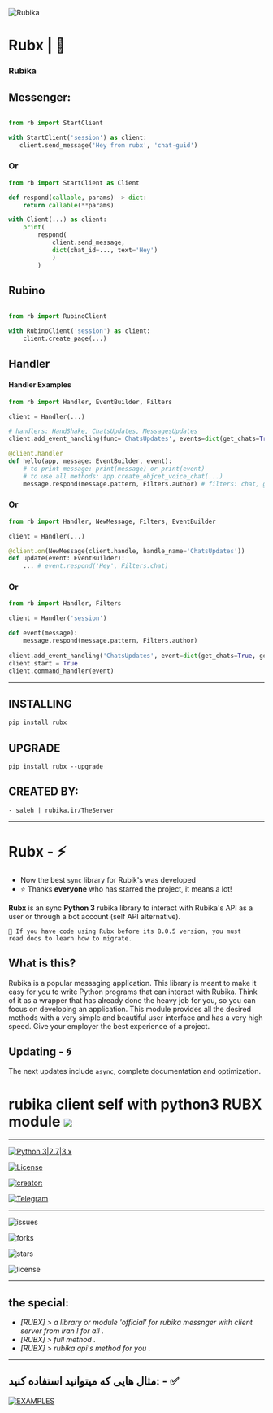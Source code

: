 ![Rubika](https://raw.githubusercontent.com/Mester-Root/rubx/main/logo.png)


# Rubx | 🔶
### Rubika


## Messenger:

```python

from rb import StartClient 

with StartClient('session') as client:
   client.send_message('Hey from rubx', 'chat-guid')

```

### Or

```python
from rb import StartClient as Client

def respond(callable, params) -> dict:
    return callable(**params)

with Client(...) as client:
    print(
        respond(
            client.send_message,
            dict(chat_id=..., text='Hey')
            )
        )
```

## Rubino

``` python

from rb import RubinoClient

with RubinoClient('session') as client:
    client.create_page(...)

```

## Handler
#### Handler Examples

```python
from rb import Handler, EventBuilder, Filters

client = Handler(...)

# handlers: HandShake, ChatsUpdates, MessagesUpdates
client.add_event_handling(func='ChatsUpdates', events=dict(get_chats=True, get_messages=True, pattern=('/start', 'Hey from rubx lib.')))

@client.handler
def hello(app, message: EventBuilder, event):
    # to print message: print(message) or print(event)
    # to use all methods: app.create_objcet_voice_chat(...)
    message.respond(message.pattern, Filters.author) # filters: chat, group, channel, author
```

### Or

```python
from rb import Handler, NewMessage, Filters, EventBuilder

client = Handler(...)

@client.on(NewMessage(client.handle, handle_name='ChatsUpdates'))
def update(event: EventBuilder):
    ... # event.respond('Hey', Filters.chat)

```

### Or

```python
from rb import Handler, Filters

client = Handler('session')

def event(message):
    message.respond(message.pattern, Filters.author)
        
client.add_event_handling('ChatsUpdates', event=dict(get_chats=True, get_messages=True, pattern=('/start', 'Hi from rubx lib.')))
client.start = True
client.command_handler(event)
```

___________________________

## INSTALLING

```bash
pip install rubx
```

## UPGRADE

```
pip install rubx --upgrade
```


## CREATED BY:
    - saleh | rubika.ir/TheServer

_____________________________

Rubx - ⚡
========

  - Now the best ‍`sync‍` library for Rubik's was developed
  - ⭐️ Thanks **everyone** who has starred the project, it means a lot!

**Rubx** is an sync **Python 3** rubika library to interact with Rubika's API
as a user or through a bot account (self API alternative).

    🔴 If you have code using Rubx before its 8.0.5 version, you must
    read docs to learn how to migrate.

What is this?
-------------

Rubika is a popular messaging application. This library is meant
to make it easy for you to write Python programs that can interact
with Rubika. Think of it as a wrapper that has already done the
heavy job for you, so you can focus on developing an application.
This module provides all the desired methods with a very simple and beautiful user interface and has a very high speed.
Give your employer the best experience of a project.


Updating - 🌀
--------
The next updates include `async`, complete documentation and optimization.


# rubika client self with python3 RUBX module ![](https://i.imgur.com/fe85aVR.png)


_______________________

[![Python 3|2.7|3.x](https://img.shields.io/badge/python-3|3.0|3.x-yellow.svg)](https://www.python.org/)

[![License](https://img.shields.io/badge/license-GPLv2-red.svg)](https://raw.githubusercontent.com/Mester-Root/rubx/main/LICENSE)

[![creator: ](https://img.shields.io/badge/Telegram-Channel-33A8E3)](https://t.me/rubx_library)

[![Telegram](https://img.shields.io/badge/-telegram-red?color=white&logo=telegram&logoColor=black)](https://t.me/ClientUser)

_______________________


![issues](https://img.shields.io/github/issues/mester-root/rubx)

![forks](https://img.shields.io/github/forks/mester-root/rubx)

![stars](https://img.shields.io/github/stars/mester-root/rubx)

![license](https://img.shields.io/github/license/mester-root/rubx)

________________________


## the **special**:
- *[RUBX] > a library or module 'official' for rubika messnger with client server from iran ! for all .*
- *[RUBX] > full method .*
- *[RUBX] > rubika api's method for you .*


_________
مثال هایی که میتوانید استفاده کنید: - ✅
-------

[![EXAMPLES](https://raw.githubusercontent.com/Mester-Root/rubx/main/example.png)](https://github.com/Mester-Root/rubx/tree/main/Examples)
